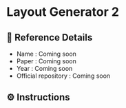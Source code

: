 # Layout Generator 2
## 🔔 Reference Details
- Name : Coming soon
- Paper : Coming soon
- Year : Coming soon
- Official repository : Coming soon

## ⚙ Instructions
